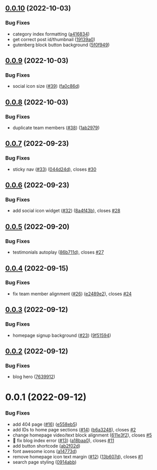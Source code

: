 ## [0.0.10](https://github.com/space-pirate-productions/chapmancommunities/compare/0.0.9...0.0.10) (2022-10-03)


### Bug Fixes

* category index formatting ([a416834](https://github.com/space-pirate-productions/chapmancommunities/commit/a416834ebc689f0d92d23e1682369f86cea9e025))
* get correct post id/thumbnail ([19139a0](https://github.com/space-pirate-productions/chapmancommunities/commit/19139a0fd65ec8f05a86d9df5488f6b05bac237d))
* gutenberg block button background ([5f0f949](https://github.com/space-pirate-productions/chapmancommunities/commit/5f0f949a3eaad1083cf510801159b29a171f7b6c))

## [0.0.9](https://github.com/space-pirate-productions/chapmancommunities/compare/0.0.8...0.0.9) (2022-10-03)


### Bug Fixes

* social icon size ([#39](https://github.com/space-pirate-productions/chapmancommunities/issues/39)) ([fa0c86d](https://github.com/space-pirate-productions/chapmancommunities/commit/fa0c86d685280268c6e4b85e93f0fb93310bba03))

## [0.0.8](https://github.com/space-pirate-productions/chapmancommunities/compare/0.0.7...0.0.8) (2022-10-03)


### Bug Fixes

* duplicate team members ([#38](https://github.com/space-pirate-productions/chapmancommunities/issues/38)) ([1ab2979](https://github.com/space-pirate-productions/chapmancommunities/commit/1ab2979adbd490e317ecfc7f2b012497a0ba3beb))

## [0.0.7](https://github.com/space-pirate-productions/chapmancommunities/compare/0.0.6...0.0.7) (2022-09-23)


### Bug Fixes

* sticky nav ([#33](https://github.com/space-pirate-productions/chapmancommunities/issues/33)) ([044d24d](https://github.com/space-pirate-productions/chapmancommunities/commit/044d24d032a193551173369532d8e89f9483608d)), closes [#30](https://github.com/space-pirate-productions/chapmancommunities/issues/30)

## [0.0.6](https://github.com/space-pirate-productions/chapmancommunities/compare/0.0.5...0.0.6) (2022-09-23)


### Bug Fixes

* add social icon widget ([#32](https://github.com/space-pirate-productions/chapmancommunities/issues/32)) ([8a4f43b](https://github.com/space-pirate-productions/chapmancommunities/commit/8a4f43b5101d1a09a14ef5210a772dcbfaf9cb47)), closes [#28](https://github.com/space-pirate-productions/chapmancommunities/issues/28)

## [0.0.5](https://github.com/space-pirate-productions/chapmancommunities/compare/0.0.4...0.0.5) (2022-09-20)


### Bug Fixes

* testimonials autoplay ([86b711d](https://github.com/space-pirate-productions/chapmancommunities/commit/86b711d06cbaeb128fc1e57751d8f70e4691cfaa)), closes [#27](https://github.com/space-pirate-productions/chapmancommunities/issues/27)

## [0.0.4](https://github.com/space-pirate-productions/chapmancommunities/compare/0.0.3...0.0.4) (2022-09-15)


### Bug Fixes

*  fix team member alignment ([#26](https://github.com/space-pirate-productions/chapmancommunities/issues/26)) ([e2489e2](https://github.com/space-pirate-productions/chapmancommunities/commit/e2489e25e7b8f16030667a233e8f6f2f0baf9426)), closes [#24](https://github.com/space-pirate-productions/chapmancommunities/issues/24)

## [0.0.3](https://github.com/space-pirate-productions/chapmancommunities/compare/0.0.2...0.0.3) (2022-09-12)


### Bug Fixes

* homepage signup background ([#23](https://github.com/space-pirate-productions/chapmancommunities/issues/23)) ([9f51594](https://github.com/space-pirate-productions/chapmancommunities/commit/9f515941a8867932ae3c30641a1d9a84c8a0a8fd))

## [0.0.2](https://github.com/space-pirate-productions/chapmancommunities/compare/0.0.1...0.0.2) (2022-09-12)


### Bug Fixes

* blog hero ([7639912](https://github.com/space-pirate-productions/chapmancommunities/commit/763991255399e193df78356cb4490a2647751c1a))

# 0.0.1 (2022-09-12)


### Bug Fixes

*  add 404 page ([#16](https://github.com/space-pirate-productions/chapmancommunities/issues/16)) ([e558eb5](https://github.com/space-pirate-productions/chapmancommunities/commit/e558eb54aa14f5278bca97b8a8470e1a3fa1f5e4))
*  add IDs to home page sections ([#14](https://github.com/space-pirate-productions/chapmancommunities/issues/14)) ([b6a3248](https://github.com/space-pirate-productions/chapmancommunities/commit/b6a3248554240943f56d61af89e1c09c09086cad)), closes [#2](https://github.com/space-pirate-productions/chapmancommunities/issues/2)
*  change homepage video/text block alignment ([611e3f2](https://github.com/space-pirate-productions/chapmancommunities/commit/611e3f20092f444b0b63f302392305e168d4e650)), closes [#5](https://github.com/space-pirate-productions/chapmancommunities/issues/5)
* :bug: fix blog index error ([#13](https://github.com/space-pirate-productions/chapmancommunities/issues/13)) ([a18baa0](https://github.com/space-pirate-productions/chapmancommunities/commit/a18baa0c4ab766f351eada2f6173e4f5384ee44b)), closes [#11](https://github.com/space-pirate-productions/chapmancommunities/issues/11)
* add button shortcode ([ab2f02d](https://github.com/space-pirate-productions/chapmancommunities/commit/ab2f02d22c2f7438cc4123ee0b6d0d8344e7b2f0))
* font awesome icons ([a14773d](https://github.com/space-pirate-productions/chapmancommunities/commit/a14773d2789b5e28b522e6d1a5c63323afff65c5))
* remove homepage icon text margin ([#12](https://github.com/space-pirate-productions/chapmancommunities/issues/12)) ([13b607d](https://github.com/space-pirate-productions/chapmancommunities/commit/13b607d5d49b1c655914889a7a1d8675fdb3b2ce)), closes [#1](https://github.com/space-pirate-productions/chapmancommunities/issues/1)
* search page styling ([0914abb](https://github.com/space-pirate-productions/chapmancommunities/commit/0914abb345d32d67ffe6ea1164c9ac5f7c4e6f17))
